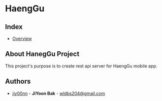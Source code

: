 # HaengGu

## Index
  - [Overview](#overview) 
  <!-- - [Getting Started](#getting-started)
  - [Authors](#authors)
<!--  Other options to write Readme
  - [Deployment](#deployment)
  - [Used or Referenced Projects](Used-or-Referenced-Projects)
-->
## About HanegGu Project
This project's purpose is to create rest api server for HaengGu mobile app.

<!-- ## Overview
**If you use this template, you can use this function**
- Issue Template
- Pull Request Template
- Commit Template
- Readme Template
- Contribute Template
- Pull Request Build Test(With Github Actions)

## Getting Started
**click `Use this template` and use this template!**
<!--
### Depencies
 Write about need to install the software and how to install them 
-->
<!-- ### Installing -->
<!-- A step by step series of examples that tell you how to get a development 
env running

Say what the step will be

    Give the example

And repeat

    until finished
-->
<!-- 1. Click `Use this template` button 
2. Create New Repository
3. Update Readme and Others(Other features are noted in comments.) -->
<!--
## Deployment
 Add additional notes about how to deploy this on a live system
 -->

## Authors
  - [jiy00nn](https://github.com/jiy00nn) - **JiYoon Bak** - <wldbs204@gmail.com>

<!--
## Used or Referenced Projects
 - [referenced Project](project link) - **LICENSE** - little-bit introduce
-->